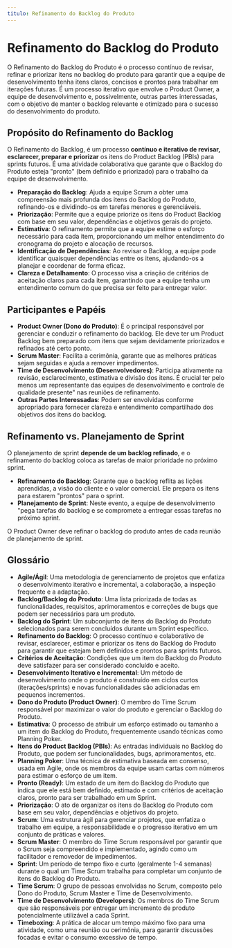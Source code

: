 ```yaml
---
titulo: Refinamento do Backlog do Produto
---
```


# Refinamento do Backlog do Produto

O Refinamento do Backlog do Produto é o processo contínuo de revisar, refinar e priorizar itens no backlog do produto para garantir que a equipe de desenvolvimento tenha itens claros, concisos e prontos para trabalhar em iterações futuras. É um processo iterativo que envolve o Product Owner, a equipe de desenvolvimento e, possivelmente, outras partes interessadas, com o objetivo de manter o backlog relevante e otimizado para o sucesso do desenvolvimento do produto.

## Propósito do Refinamento do Backlog

O Refinamento do Backlog, é um processo **contínuo e iterativo de revisar, esclarecer, preparar e priorizar** os itens do Product Backlog (PBIs) para sprints futuros. É uma atividade colaborativa que garante que o Backlog do Produto esteja "pronto" (bem definido e priorizado) para o trabalho da equipe de desenvolvimento.

- **Preparação do Backlog**: Ajuda a equipe Scrum a obter uma compreensão mais profunda dos itens do Backlog do Produto, refinando-os e dividindo-os em tarefas menores e gerenciáveis.
- **Priorização**: Permite que a equipe priorize os itens do Product Backlog com base em seu valor, dependências e objetivos gerais do projeto.
- **Estimativa**: O refinamento permite que a equipe estime o esforço necessário para cada item, proporcionando um melhor entendimento do cronograma do projeto e alocação de recursos.
- **Identificação de Dependências**: Ao revisar o Backlog, a equipe pode identificar quaisquer dependências entre os itens, ajudando-os a planejar e coordenar de forma eficaz.
- **Clareza e Detalhamento**: O processo visa a criação de critérios de aceitação claros para cada item, garantindo que a equipe tenha um entendimento comum do que precisa ser feito para entregar valor.

## Participantes e Papéis

- **Product Owner (Dono do Produto)**: É o principal responsável por gerenciar e conduzir o refinamento do backlog. Ele deve ter um Product Backlog bem preparado com itens que sejam devidamente priorizados e refinados até certo ponto.
- **Scrum Master**: Facilita a cerimônia, garante que as melhores práticas sejam seguidas e ajuda a remover impedimentos.
- **Time de Desenvolvimento (Desenvolvedores)**: Participa ativamente na revisão, esclarecimento, estimativa e divisão dos itens. É crucial ter pelo menos um representante das equipes de desenvolvimento e controle de qualidade presente" nas reuniões de refinamento.
- **Outras Partes Interessadas**: Podem ser envolvidas conforme apropriado para fornecer clareza e entendimento compartilhado dos objetivos dos itens do backlog.

## Refinamento vs. Planejamento de Sprint

O planejamento de sprint **depende de um backlog refinado**, e o refinamento do backlog coloca as tarefas de maior prioridade no próximo sprint.

- **Refinamento do Backlog**: Garante que o backlog reflita as lições aprendidas, a visão do cliente e o valor comercial. Ele prepara os itens para estarem "prontos" para o sprint.
- **Planejamento de Sprint**: Neste evento, a equipe de desenvolvimento "pega tarefas do backlog e se compromete a entregar essas tarefas no próximo sprint.

O Product Owner deve refinar o backlog do produto antes de cada reunião de planejamento de sprint.

## Glossário

- **Agile/Ágil**: Uma metodologia de gerenciamento de projetos que enfatiza o desenvolvimento iterativo e incremental, a colaboração, a inspeção frequente e a adaptação.
- **Backlog/Backlog do Produto**: Uma lista priorizada de todas as funcionalidades, requisitos, aprimoramentos e correções de bugs que podem ser necessários para um produto.
- **Backlog do Sprint**: Um subconjunto de itens do Backlog do Produto selecionados para serem concluídos durante um Sprint específico.
- **Refinamento do Backlog**: O processo contínuo e colaborativo de revisar, esclarecer, estimar e priorizar os itens do Backlog do Produto para garantir que estejam bem definidos e prontos para sprints futuros.
- **Critérios de Aceitação**: Condições que um item do Backlog do Produto deve satisfazer para ser considerado concluído e aceito.
- **Desenvolvimento Iterativo e Incremental**: Um método de desenvolvimento onde o produto é construído em ciclos curtos (iterações/sprints) e novas funcionalidades são adicionadas em pequenos incrementos.
- **Dono do Produto (Product Owner)**: O membro do Time Scrum responsável por maximizar o valor do produto e gerenciar o Backlog do Produto.
- **Estimativa**: O processo de atribuir um esforço estimado ou tamanho a um item do Backlog do Produto, frequentemente usando técnicas como Planning Poker.
- **Itens do Product Backlog (PBIs)**: As entradas individuais no Backlog do Produto, que podem ser funcionalidades, bugs, aprimoramentos, etc.
- **Planning Poker**: Uma técnica de estimativa baseada em consenso, usada em Agile, onde os membros da equipe usam cartas com números para estimar o esforço de um item.
- **Pronto (Ready)**: Um estado de um item do Backlog do Produto que indica que ele está bem definido, estimado e com critérios de aceitação claros, pronto para ser trabalhado em um Sprint.
- **Priorização**: O ato de organizar os itens do Backlog do Produto com base em seu valor, dependências e objetivos do projeto.
- **Scrum**: Uma estrutura ágil para gerenciar projetos, que enfatiza o trabalho em equipe, a responsabilidade e o progresso iterativo em um conjunto de práticas e valores.
- **Scrum Master**: O membro do Time Scrum responsável por garantir que o Scrum seja compreendido e implementado, agindo como um facilitador e removedor de impedimentos.
- **Sprint**: Um período de tempo fixo e curto (geralmente 1-4 semanas) durante o qual um Time Scrum trabalha para completar um conjunto de itens do Backlog do Produto.
- **Time Scrum**: O grupo de pessoas envolvidas no Scrum, composto pelo Dono do Produto, Scrum Master e Time de Desenvolvimento.
- **Time de Desenvolvimento (Developers)**: Os membros do Time Scrum que são responsáveis por entregar um incremento de produto potencialmente utilizável a cada Sprint.
- **Timeboxing**: A prática de alocar um tempo máximo fixo para uma atividade, como uma reunião ou cerimônia, para garantir discussões focadas e evitar o consumo excessivo de tempo.
